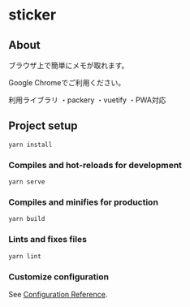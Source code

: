 # sticker

## About
ブラウザ上で簡単にメモが取れます。

Google Chromeでご利用ください。

利用ライブラリ
・packery
・vuetify
・PWA対応

## Project setup
```
yarn install
```

### Compiles and hot-reloads for development
```
yarn serve
```

### Compiles and minifies for production
```
yarn build
```

### Lints and fixes files
```
yarn lint
```

### Customize configuration
See [Configuration Reference](https://cli.vuejs.org/config/).
